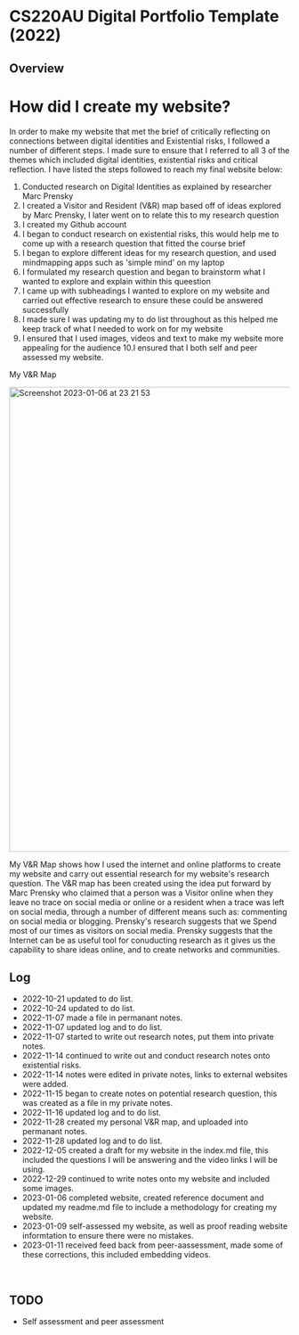# CS220AU Digital Portfolio Template (2022)

## Overview

# How did I create my website?

In order to make my website that met the brief of critically reflecting on connections between digital identities and Existential risks, I followed a number of different steps. I made sure to ensure that I referred to all 3 of the themes which included digital identities, existential risks and critical reflection. I have listed the steps followed to reach my final website below:

1. Conducted research on Digital Identities as explained by researcher Marc Prensky
2. I created a Visitor and Resident (V&R) map based off of ideas explored by Marc Prensky, I later went on to relate this to my research question
3. I created my Github account
4. I began to conduct research on existential risks, this would help me to come up with a research question that fitted the course brief
5. I began to explore different ideas for my research question, and used mindmapping apps such as 'simple mind' on my laptop
6. I formulated my research question and began to brainstorm what I wanted to explore and explain within this queestion
7. I came up with subheadings I wanted to explore on my website and carried out effective research to ensure these could be answered successfully
8. I made sure I was updating my to do list throughout as this helped me keep track of what I needed to work on for my website
9. I ensured that I used images, videos and text to make my website more appealing for the audience
10.I ensured that I both self and peer assessed my website.

My V&R Map 

<img width="834" alt="Screenshot 2023-01-06 at 23 21 53" src="https://user-images.githubusercontent.com/116093715/211115879-cc643ff4-bc50-47cf-bcf9-9506977c9b9e.png">


My V&R Map shows how I used the internet and online platforms to create my website and carry out essential research for my website's research question. The V&R map has been created using the idea put forward by Marc Prensky who claimed that a person was a Visitor online when they leave no trace on social media or online or a resident when a trace was left on social media, through a number of different means such as: commenting on social media or blogging. Prensky's research suggests that we Spend most of our times as visitors on social media. Prensky suggests that the Internet can be as useful tool for conuducting research as it gives us the capability to share ideas online, and to create networks and communities.

## Log
- 2022-10-21 updated to do list.
- 2022-10-24 updated to do list.
- 2022-11-07 made a file in permanant notes.
- 2022-11-07 updated log and to do list.
- 2022-11-07 started to write out research notes, put them into private notes.
- 2022-11-14 continued to write out and conduct research notes onto existential risks.
- 2022-11-14 notes were edited in private notes, links to external websites were added.
- 2022-11-15 began to create notes on potential research question, this was created as a file in my private notes.
- 2022-11-16 updated log and to do list.
- 2022-11-28 created my personal V&R map, and uploaded into permanant notes.
- 2022-11-28 updated log and to do list.
- 2022-12-05 created a draft for my website in the index.md file, this included the questions I will be answering and the video links I will be using.
- 2022-12-29 continued to write notes onto my website and included some images.
- 2023-01-06 completed website, created reference document and updated my readme.md file to include a methodology for creating my website.
- 2023-01-09 self-assessed my website, as well as proof reading website informtation to ensure there were no mistakes.
- 2023-01-11 received feed back from peer-aassessment, made some of these corrections, this included embedding videos.

<br>

## TODO
- Self assessment and peer assessment
